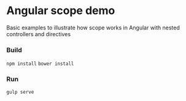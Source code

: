 # Angular scope demo

Basic examples to illustrate how scope works in Angular with nested controllers and directives

### Build

`npm install`
`bower install`

### Run

``` gulp serve ```